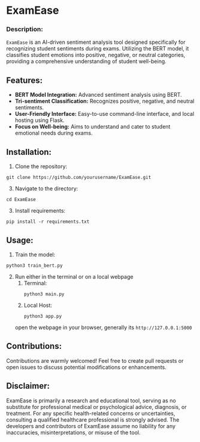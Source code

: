# **ExamEase**

### **Description:**
`ExamEase` is an AI-driven sentiment analysis tool designed specifically for recognizing student sentiments during exams. Utilizing the BERT model, it classifies student emotions into positive, negative, or neutral categories, providing a comprehensive understanding of student well-being.

## **Features:**

- **BERT Model Integration:** Advanced sentiment analysis using BERT.
- **Tri-sentiment Classification:** Recognizes positive, negative, and neutral sentiments.
- **User-Friendly Interface:** Easy-to-use command-line interface, and local hosting using Flask.
- **Focus on Well-being:** Aims to understand and cater to student emotional needs during exams.


## **Installation:**

1. Clone the repository:
  ```shell
 git clone https://github.com/yourusername/ExamEase.git
```

3. Navigate to the directory:
  ```shell
  cd ExamEase
```
3. Install requirements:
```shell
pip install -r requirements.txt
```

## **Usage:**
1. Train the model:
```
python3 train_bert.py
```
2. Run either in the terminal or on a local webpage
   1. Terminal:
      ```shell
      python3 main.py
      ```
   2. Local Host:
      ```shell
      python3 app.py
      ```
   open the webpage in your browser, generally its ```http://127.0.0.1:5000```


## **Contributions:**
Contributions are warmly welcomed! Feel free to create pull requests or open issues to discuss potential modifications or enhancements.

## **Disclaimer:**
ExamEase is primarily a research and educational tool, serving as no substitute for professional medical or psychological advice, diagnosis, or treatment. For any specific health-related concerns or uncertainties, consulting a qualified healthcare professional is strongly advised. The developers and contributors of ExamEase assume no liability for any inaccuracies, misinterpretations, or misuse of the tool.
